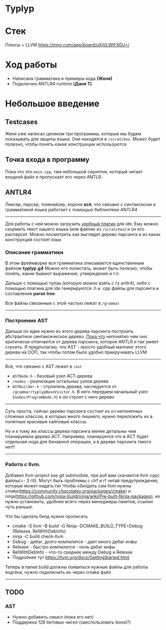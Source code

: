 # Typlyp

# Стек
Плюсы + LLVM
https://miro.com/app/board/uXjVLWIFX0U=/

# Ход работы
- Написана грамматика и примеры кода **(Женя)**
- Подключен ANTLR4 runtime **(Даня Т)**

# Небольшое введение
## Testcases
Женя уже написал целиком три программы, которые мы будем показывать для защиты языка.
Они находятся в `/scratches`. Может будет полезно, чтобы понять какие 
конструкции используются

## Точка входа в программу
Пока что это `main.cpp`, там небольшой скриптик, который читает входной файл
и пропускает его через ANTLR.

## ANTLR4
Лексер, парсер, токенайзер, короче **всё**, что связано с синтаксисом и грамматикой языка
работает с помощью библиотеки ANTLR4

---

Для работы с ней можно загрузить [удобный плагин](https://plugins.jetbrains.com/plugin/7358-antlr-v4)
для ide. Ему можно скормить текст нашего языка (или файлик из `/scratches`) и он его
распарсит. Можно посмотреть как выглядит дерево парсинга и из каких
конструкций состоит язык
### Описание грамматики
В этом фреймворке вся грамматика описывается единственным файлом **typlyp.g4**
Можно его полистать, может быть полезно, чтобы понять, какие бывают выражения,
утверждения и т.п.

Дальше с помощью тулзы (которую можно взять с гх antlr4), либо с помощью плагина для
ide генерируются .h и .cpp файлы для парсинга и составления **parse tree**.

Все файлы связанные с этой частью лежат в `/grammar`

---

### Построение AST
Дальше по идее нужно из этого дерева парсинга построить абстрактное синтаксическое дерево.
<u>Пока что</u> непонятно чем оно критически отличается от дерева парсинга, которое
ANTLR и так умеет строить. Я предполагаю, что AST - просто удобный маппинг этого дерева
на ООП, так чтобы потом было удобно прикручивать LLVM

---
Всё, что связано с AST лежит в `/ast`
- `ASTNode.h` - базовый узел АСТ-дерева
- `/nodes` - реализации остальных узлов дерева
- `ASTBuilder.h` - строитель дерева, наследуется от `/grammar/typlypBaseVisitor.h`. В него
передаем начальный узел (`nodes/ProgramNode.h`) и он строит с него дерево
---
Суть проста, сейчас дерево парсинга состоит из оч непонятных сложных классов, в которых
много лишнего. нужно переложить их в понятные красивые хайповые классы.

Ну и к тому же классы дерева парсинга менее детальны чем планируемое дерево АСТ.
Например, планируется что в АСТ будет отдельная нода для бинарной операции, а в дереве
парсинга такого нет!!

---

### Работа с llvm.

Добавил llvm-project как git submodule, при pull вам скачается llvm сурс файлы(+- 3 гб). Могут быть проблемы с clrf и rf читай предупреждения, которые может кидать гит
Чтобы сбилдить сам llvm нужны cmake(https://community.chocolatey.org/packages/cmake) и ninja(https://github.com/ninja-build/ninja/wiki/Pre-built-Ninja-packages), их нужно установить, удобнее всего через менеджеры пакетов, ссылки чуть раньше. 

Что бы сделать билд нужно прописать
- cmake -S llvm -B build -G Ninja -DCMAKE_BUILD_TYPE=Debug (Release, RelWithDebInfo)
- ninja -C build check-llvm
- Debug - дебаг, долго компилится - дает много дебаг инфы
- Release - быстро компилится - ноль дебаг инфы
- RelWithDebInfo - что-то среднее между Debug и Release
- Подробнее тут https://llvm.org/docs/GettingStarted.html

Теперь в папке build должны появиться нужные файлы для работы кодгена, нужно подключить их через cmake файл

---

## TODO

### AST
- Нужно добавить смысл (пока его нет)
- Поддержка 128 битовых чисел (заиспользовать boost?)
